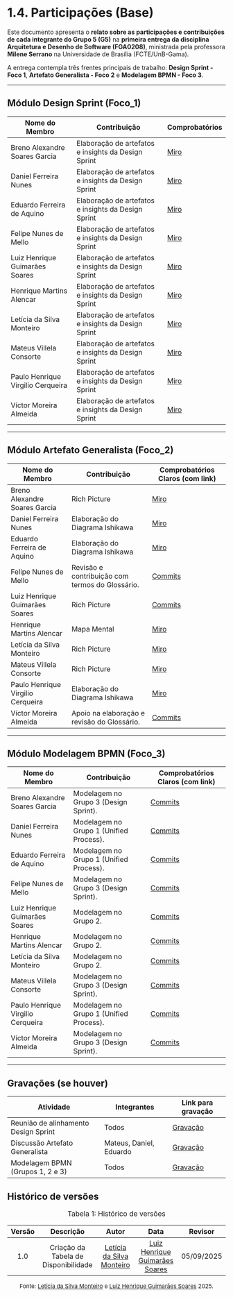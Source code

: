 # 1.4. Participações (Base)

Este documento apresenta o **relato sobre as participações e contribuições de cada integrante do Grupo 5 (G5)** na **primeira entrega da disciplina Arquitetura e Desenho de Software (FGA0208)**, ministrada pela professora **Milene Serrano** na Universidade de Brasília (FCTE/UnB-Gama).  

A entrega contempla três frentes principais de trabalho: **Design Sprint - Foco 1**, **Artefato Generalista - Foco 2** e **Modelagem BPMN - Foco 3**.   

---


## Módulo Design Sprint (Foco_1)

| Nome do Membro | Contribuição | Comprobatórios |
|----------------|--------------|----------------------------------|
| Breno Alexandre Soares Garcia | Elaboração de artefatos e insights da Design Sprint | [Miro](https://miro.com/app/board/uXjVJNoiQ50=/) |
| Daniel Ferreira Nunes | Elaboração de artefatos e insights da Design Sprint | [Miro](https://miro.com/app/board/uXjVJNoiQ50=/) |
| Eduardo Ferreira de Aquino | Elaboração de artefatos e insights da Design Sprint | [Miro](https://miro.com/app/board/uXjVJNoiQ50=/) |
| Felipe Nunes de Mello | Elaboração de artefatos e insights da Design Sprint | [Miro](https://miro.com/app/board/uXjVJNoiQ50=/) |
| Luiz Henrique Guimarães Soares | Elaboração de artefatos e insights da Design Sprint | [Miro](https://miro.com/app/board/uXjVJNoiQ50=/) |
| Henrique Martins Alencar | Elaboração de artefatos e insights da Design Sprint | [Miro](https://miro.com/app/board/uXjVJNoiQ50=/) |
| Letícia da Silva Monteiro | Elaboração de artefatos e insights da Design Sprint | [Miro](https://miro.com/app/board/uXjVJNoiQ50=/) |
| Mateus Villela Consorte | Elaboração de artefatos e insights da Design Sprint | [Miro](https://miro.com/app/board/uXjVJNoiQ50=/) |
| Paulo Henrique Virgilio Cerqueira | Elaboração de artefatos e insights da Design Sprint | [Miro](https://miro.com/app/board/uXjVJNoiQ50=/) |
| Víctor Moreira Almeida | Elaboração de artefatos e insights da Design Sprint | [Miro](https://miro.com/app/board/uXjVJNoiQ50=/) |

---

## Módulo Artefato Generalista (Foco_2)

| Nome do Membro | Contribuição | Comprobatórios Claros (com link) |
|----------------|--------------|----------------------------------|
| Breno Alexandre Soares Garcia | Rich Picture  | [Miro](https://miro.com/app/board/uXjVJNoiQ50=/) |
| Daniel Ferreira Nunes | Elaboração do Diagrama Ishikawa | [Miro](https://miro.com/app/board/uXjVJNoiQ50=/)  |
| Eduardo Ferreira de Aquino | Elaboração do Diagrama Ishikawa | [Miro](https://miro.com/app/board/uXjVJNoiQ50=/)  |
| Felipe Nunes de Mello | Revisão e contribuição com termos do Glossário. | [Commits](#) |
| Luiz Henrique Guimarães Soares | Rich Picture | [Commits](#) |
| Henrique Martins Alencar | Mapa Mental | [Miro](https://miro.com/app/board/uXjVJNoiQ50=/)  |
| Letícia da Silva Monteiro | Rich Picture | [Miro](https://miro.com/app/board/uXjVJNoiQ50=/)  |
| Mateus Villela Consorte | Rich Picture  | [Miro](https://miro.com/app/board/uXjVJNoiQ50=/)  |
| Paulo Henrique Virgilio Cerqueira | Elaboração do Diagrama Ishikawa | [Miro](https://miro.com/app/board/uXjVJNoiQ50=/)  |
| Víctor Moreira Almeida | Apoio na elaboração e revisão do Glossário. | [Commits](#) |

---

## Módulo Modelagem BPMN (Foco_3)

| Nome do Membro | Contribuição | Comprobatórios Claros (com link) |
|----------------|--------------|----------------------------------|
| Breno Alexandre Soares Garcia | Modelagem no Grupo 3 (Design Sprint). | [Commits](#) |
| Daniel Ferreira Nunes | Modelagem no Grupo 1 (Unified Process). | [Commits](#) |
| Eduardo Ferreira de Aquino | Modelagem no Grupo 1 (Unified Process). | [Commits](#) |
| Felipe Nunes de Mello | Modelagem no Grupo 3 (Design Sprint). | [Commits](#) |
| Luiz Henrique Guimarães Soares | Modelagem no Grupo 2. | [Commits](#) |
| Henrique Martins Alencar | Modelagem no Grupo 2. | [Commits](#) |
| Letícia da Silva Monteiro | Modelagem no Grupo 2. | [Commits](#) |
| Mateus Villela Consorte | Modelagem no Grupo 3 (Design Sprint). | [Commits](#) |
| Paulo Henrique Virgilio Cerqueira | Modelagem no Grupo 1 (Unified Process). | [Commits](#) |
| Víctor Moreira Almeida | Modelagem no Grupo 3 (Design Sprint). | [Commits](#) |

---

## Gravações (se houver)

| Atividade | Integrantes | Link para gravação |
|-----------|-------------|---------------------|
| Reunião de alinhamento Design Sprint | Todos | [Gravação](#) |
| Discussão Artefato Generalista | Mateus, Daniel, Eduardo | [Gravação](#) |
| Modelagem BPMN (Grupos 1, 2 e 3) | Todos | [Gravação](#) |



## Histórico de versões  

<font size="3"><p style="text-align: center">Tabela 1: Histórico de versões</p></font>

| Versão | Descrição                           | Autor                                                                 | Data       | Revisor                                                                 |
|:--:|:-----------------------------------:|:----------------------------------------------------------------------:|:----------:|:----------------------------------------------------------------------:|
| 1.0 | Criação da Tabela de Disponibilidade | [Letícia da Silva Monteiro](https://github.com/leticiamonteiroo)       | [Luiz Henrique Guimarães Soares](https://github.com/luizh-gsoares)  | 05/09/2025   |

<font size="2"><p style="text-align: center">Fonte: [Letícia da Silva Monteiro](https://github.com/leticiamonteiroo) e [Luiz Henrique Guimarães Soares](https://github.com/luizh-gsoares) 2025.</p></font>